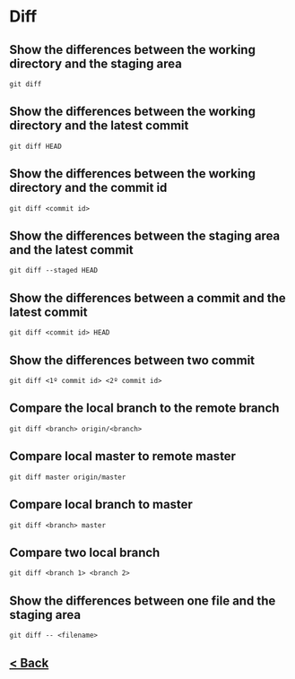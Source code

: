 # Diff

## Show the differences between the working directory and the staging area

    git diff

## Show the differences between the working directory and the latest  commit

    git diff HEAD

## Show the differences between the working directory and the commit id

    git diff <commit id>

## Show the differences between the staging area and the latest  commit

    git diff --staged HEAD

## Show the differences between a commit and the latest commit

    git diff <commit id> HEAD

## Show the differences between two commit

    git diff <1º commit id> <2º commit id> 

## Compare the local branch to the remote branch

    git diff <branch> origin/<branch> 

## Compare local master to remote master

    git diff master origin/master

## Compare local branch to master

    git diff <branch> master

## Compare two local branch

    git diff <branch 1> <branch 2>

## Show the differences between one file and the staging area

    git diff -- <filename>

## [< Back](README.md)
